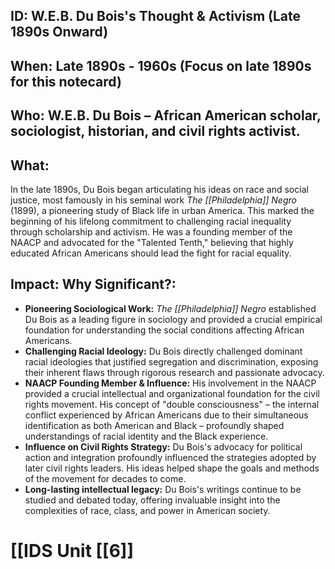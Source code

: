 ## ID: W.E.B. Du Bois's Thought & Activism (Late 1890s Onward)

## When: Late 1890s - 1960s (Focus on late 1890s for this notecard)

## Who: W.E.B. Du Bois –  African American scholar, sociologist, historian, and civil rights activist.

## What:  
In the late 1890s, Du Bois began articulating his ideas on race and social justice, most famously in his seminal work *The [[Philadelphia]] Negro* (1899), a pioneering study of Black life in urban America. This marked the beginning of his lifelong commitment to challenging racial inequality through scholarship and activism.  He was a founding member of the NAACP and advocated for the "Talented Tenth," believing that highly educated African Americans should lead the fight for racial equality.

## Impact: Why Significant?:
* **Pioneering Sociological Work:** *The [[Philadelphia]] Negro* established Du Bois as a leading figure in sociology and provided a crucial empirical foundation for understanding the social conditions affecting African Americans.
* **Challenging Racial Ideology:**  Du Bois directly challenged dominant racial ideologies that justified segregation and discrimination, exposing their inherent flaws through rigorous research and passionate advocacy.
* **NAACP Founding Member & Influence:** His involvement in the NAACP provided a crucial intellectual and organizational foundation for the civil rights movement.  His concept of "double consciousness" – the internal conflict experienced by African Americans due to their simultaneous identification as both American and Black – profoundly shaped understandings of racial identity and the Black experience.
* **Influence on Civil Rights Strategy:** Du Bois's advocacy for political action and integration profoundly influenced the strategies adopted by later civil rights leaders. His ideas helped shape the goals and methods of the movement for decades to come.
* **Long-lasting intellectual legacy:** Du Bois's writings continue to be studied and debated today, offering invaluable insight into the complexities of race, class, and power in American society.

# [[IDS Unit [[6]]